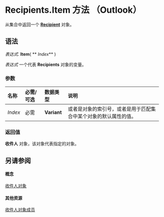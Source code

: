 
# Recipients.Item 方法 （Outlook）

从集合中返回一个  **[Recipient](8cee4d79-ec55-52a4-710b-6456944ca86d.md)** 对象。


## 语法

 _表达式_. **Item**( ** _Index_** )

 _表达式_ 一个代表 **Recipients** 对象的变量。


### 参数



|**名称**|**必需/可选**|**数据类型**|**说明**|
|:-----|:-----|:-----|:-----|
| _Index_|必需|**Variant**|或者是对象的索引号，或者是用于匹配集合中某个对象的默认属性的值。|

### 返回值

 **收件人** 对象，该对象代表指定的对象。


## 另请参阅


#### 概念


[收件人对象](774f56b7-4de8-9584-60cd-4fbf361f4c85.md)
#### 其他资源


[收件人对象成员](958f9e6d-c499-4c19-0550-02506998b125.md)